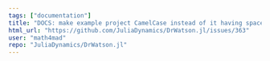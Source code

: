```yaml
---
tags: ["documentation"]
title: "DOCS: make example project CamelCase instead of it having space in its name"
html_url: "https://github.com/JuliaDynamics/DrWatson.jl/issues/363"
user: "math4mad"
repo: "JuliaDynamics/DrWatson.jl"
---
```


